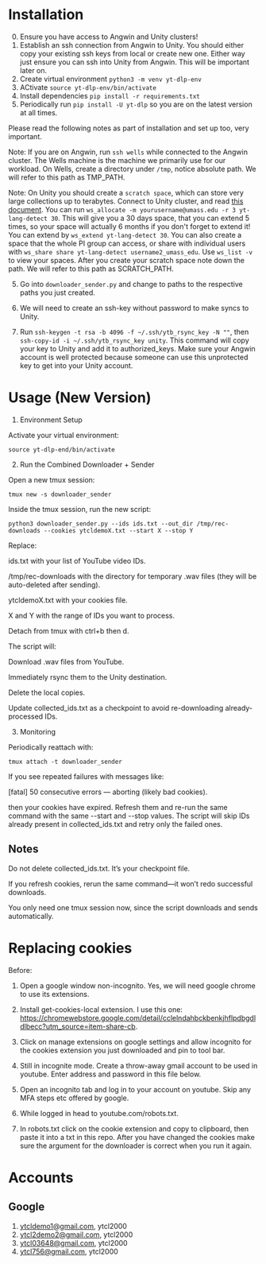 # Installation
0. Ensure you have access to Angwin and Unity clusters!
1. Establish an ssh connection from Angwin to Unity. You should either copy your existing ssh keys from local or create new one. Either way just ensure you can ssh into Unity from Angwin. This will be important later on.
1. Create virtual environment `python3 -m venv yt-dlp-env`
2. ACtivate `source yt-dlp-env/bin/activate`
3. Install dependencies `pip install -r requirements.txt`
4. Periodically run `pip install -U yt-dlp` so you are on the latest version at all times.

Please read the following notes as part of installation and set up too, very important.

Note: If you are on Angwin, run `ssh wells` while connected to the Angwin cluster. The Wells machine is the machine we primarily use for our workload. On Wells, create a directory under `/tmp`, notice absolute path. We will refer to this path as TMP_PATH.

Note: On Unity you should create a `scratch space`, which can store very large collections up to terabytes. Connect to Unity cluster, and read [this document](https://docs.unity.rc.umass.edu/documentation/managing-files/hpc-workspace/#send-an-email-reminder-before-workspace-expiration). You can run `ws_allocate -m yourusername@umass.edu -r 3 yt-lang-detect 30`. This will give you a 30 days space, that you can extend 5 times, so your space will actually 6 months if you don't forget to extend it! You can extend by `ws_extend yt-lang-detect 30`. You can also create a space that the whole PI group can access, or share with individual users with `ws_share share yt-lang-detect username2_umass_edu`. Use `ws_list -v` to view your spaces. After you create your scratch space note down the path. We will refer to this path as SCRATCH_PATH.

5. Go into `downloader_sender.py` and change to paths to the respective paths you just created.

6. We will need to create an ssh-key without password to make syncs to Unity.
7. Run `ssh-keygen -t rsa -b 4096 -f ~/.ssh/ytb_rsync_key -N ""`, then `ssh-copy-id -i ~/.ssh/ytb_rsync_key unity`. This command will copy your key to Unity and add it to authorized_keys. Make sure your Angwin account is well protected because someone can use this unprotected key to get into your Unity account.

# Usage (New Version)
1. Environment Setup

Activate your virtual environment:

`source yt-dlp-end/bin/activate`

2. Run the Combined Downloader + Sender

Open a new tmux session:

`tmux new -s downloader_sender`


Inside the tmux session, run the new script:

`python3 downloader_sender.py --ids ids.txt --out_dir /tmp/rec-downloads --cookies ytcldemoX.txt --start X --stop Y`


Replace:

ids.txt with your list of YouTube video IDs.

/tmp/rec-downloads with the directory for temporary .wav files (they will be auto-deleted after sending).

ytcldemoX.txt with your cookies file.

X and Y with the range of IDs you want to process.

Detach from tmux with ctrl+b then d.

The script will:

Download .wav files from YouTube.

Immediately rsync them to the Unity destination.

Delete the local copies.

Update collected_ids.txt as a checkpoint to avoid re-downloading already-processed IDs.

3. Monitoring

Periodically reattach with:

`tmux attach -t downloader_sender`


If you see repeated failures with messages like:

[fatal] 50 consecutive errors — aborting (likely bad cookies).


then your cookies have expired. Refresh them and re-run the same command with the same --start and --stop values. The script will skip IDs already present in collected_ids.txt and retry only the failed ones.

## Notes

Do not delete collected_ids.txt. It’s your checkpoint file.

If you refresh cookies, rerun the same command—it won’t redo successful downloads.

You only need one tmux session now, since the script downloads and sends automatically.

# Replacing cookies
Before:
1. Open a google window non-incognito. Yes, we will need google chrome to use its extensions.
2. Install get-cookies-local extension. I use this one: https://chromewebstore.google.com/detail/cclelndahbckbenkjhflpdbgdldlbecc?utm_source=item-share-cb.
3. Click on manage extensions on google settings and allow incognito for the cookies extension you just downloaded and pin to tool bar.


1. Still in incognite mode. Create a throw-away gmail account to be used in youtube. Enter address and password in this file below.
2. Open an incognito tab and log in to your account on youtube. Skip any MFA steps etc offered by google.
3. While logged in head to youtube.com/robots.txt.
4. In robots.txt click on the cookie extension and copy to clipboard, then paste it into a txt in this repo. After you have changed the cookies make sure the argument for the downloader is correct when you run it again.

# Accounts
## Google
1. ytcldemo1@gmail.com, ytcl2000
2. ytcl2demo2@gmail.com, ytcl2000
3. ytcl03648@gmail.com, ytcl2000
4. ytcl756@gmail.com, ytcl2000
